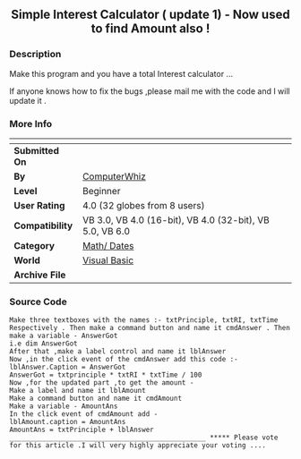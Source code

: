 ﻿<div align="center">

## Simple Interest Calculator \( update 1\) \- Now used to find Amount also \!


</div>

### Description

Make this program and you have a total Interest calculator ...

If anyone knows how to fix the bugs ,please mail me with the code and I will update it .
 
### More Info
 


<span>             |<span>
---                |---
**Submitted On**   |
**By**             |[ComputerWhiz](https://github.com/Planet-Source-Code/PSCIndex/blob/master/ByAuthor/computerwhiz.md)
**Level**          |Beginner
**User Rating**    |4.0 (32 globes from 8 users)
**Compatibility**  |VB 3\.0, VB 4\.0 \(16\-bit\), VB 4\.0 \(32\-bit\), VB 5\.0, VB 6\.0
**Category**       |[Math/ Dates](https://github.com/Planet-Source-Code/PSCIndex/blob/master/ByCategory/math-dates__1-37.md)
**World**          |[Visual Basic](https://github.com/Planet-Source-Code/PSCIndex/blob/master/ByWorld/visual-basic.md)
**Archive File**   |[](https://github.com/Planet-Source-Code/computerwhiz-simple-interest-calculator-update-1-now-used-to-find-amount-also__1-40763/archive/master.zip)





### Source Code

```
Make three textboxes with the names :- txtPrinciple, txtRI, txtTime Respectively . Then make a command button and name it cmdAnswer . Then make a variable - AnswerGot
i.e dim AnswerGot
After that ,make a label control and name it lblAnswer
Now ,in the click event of the cmdAnswer add this code :-
lblAnswer.Caption = AnswerGot
AnswerGot = txtprinciple * txtRI * txtTime / 100
Now ,for the updated part ,to get the amount -
Make a label and name it lblAmount
Make a command button and name it cmdAmount
Make a variable - AmountAns
In the click event of cmdAmount add -
lblAmount.caption = AmountAns
AmountAns = txtPrinciple + lblAnswer
_________________________________________________ ***** Please vote for this article .I will very highly appreciate your voting ....
```

